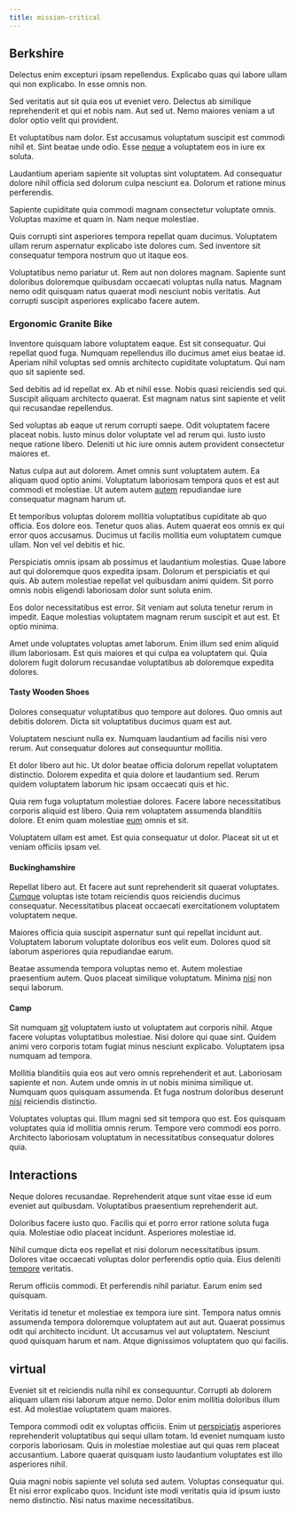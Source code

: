 ```yaml
---
title: mission-critical
---
```


## Berkshire

Delectus enim excepturi ipsam repellendus. Explicabo quas qui labore ullam qui non explicabo. In esse omnis non.

Sed veritatis aut sit quia eos ut eveniet vero. Delectus ab similique reprehenderit et qui et nobis nam. Aut sed ut. Nemo maiores veniam a ut dolor optio velit qui provident.

Et voluptatibus nam dolor. Est accusamus voluptatum suscipit est commodi nihil et. Sint beatae unde odio. Esse [neque](/facere/temporibus/adipisci/b2b_buckinghamshire.md) a voluptatem eos in iure ex soluta.

Laudantium aperiam sapiente sit voluptas sint voluptatem. Ad consequatur dolore nihil officia sed dolorum culpa nesciunt ea. Dolorum et ratione minus perferendis.

Sapiente cupiditate quia commodi magnam consectetur voluptate omnis. Voluptas maxime et quam in. Nam neque molestiae.

Quis corrupti sint asperiores tempora repellat quam ducimus. Voluptatem ullam rerum aspernatur explicabo iste dolores cum. Sed inventore sit consequatur tempora nostrum quo ut itaque eos.

Voluptatibus nemo pariatur ut. Rem aut non dolores magnam. Sapiente sunt doloribus doloremque quibusdam occaecati voluptas nulla natus. Magnam nemo odit quisquam natus quaerat modi nesciunt nobis veritatis. Aut corrupti suscipit asperiores explicabo facere autem.

### Ergonomic Granite Bike

Inventore quisquam labore voluptatem eaque. Est sit consequatur. Qui repellat quod fuga. Numquam repellendus illo ducimus amet eius beatae id. Aperiam nihil voluptas sed omnis architecto cupiditate voluptatum. Qui nam quo sit sapiente sed.

Sed debitis ad id repellat ex. Ab et nihil esse. Nobis quasi reiciendis sed qui. Suscipit aliquam architecto quaerat. Est magnam natus sint sapiente et velit qui recusandae repellendus.

Sed voluptas ab eaque ut rerum corrupti saepe. Odit voluptatem facere placeat nobis. Iusto minus dolor voluptate vel ad rerum qui. Iusto iusto neque ratione libero. Deleniti ut hic iure omnis autem provident consectetur maiores et.

Natus culpa aut aut dolorem. Amet omnis sunt voluptatem autem. Ea aliquam quod optio animi. Voluptatum laboriosam tempora quos et est aut commodi et molestiae. Ut autem autem [autem](/dolore/et/rial_omani_organized.md) repudiandae iure consequatur magnam harum ut.

Et temporibus voluptas dolorem mollitia voluptatibus cupiditate ab quo officia. Eos dolore eos. Tenetur quos alias. Autem quaerat eos omnis ex qui error quos accusamus. Ducimus ut facilis mollitia eum voluptatem cumque ullam. Non vel vel debitis et hic.

Perspiciatis omnis ipsam ab possimus et laudantium molestias. Quae labore aut qui doloremque quos expedita ipsam. Dolorum et perspiciatis et qui quis. Ab autem molestiae repellat vel quibusdam animi quidem. Sit porro omnis nobis eligendi laboriosam dolor sunt soluta enim.

Eos dolor necessitatibus est error. Sit veniam aut soluta tenetur rerum in impedit. Eaque molestias voluptatem magnam rerum suscipit et aut est. Et optio minima.

Amet unde voluptates voluptas amet laborum. Enim illum sed enim aliquid illum laboriosam. Est quis maiores et qui culpa ea voluptatem qui. Quia dolorem fugit dolorum recusandae voluptatibus ab doloremque expedita dolores.

#### Tasty Wooden Shoes

Dolores consequatur voluptatibus quo tempore aut dolores. Quo omnis aut debitis dolorem. Dicta sit voluptatibus ducimus quam est aut.

Voluptatem nesciunt nulla ex. Numquam laudantium ad facilis nisi vero rerum. Aut consequatur dolores aut consequuntur mollitia.

Et dolor libero aut hic. Ut dolor beatae officia dolorum repellat voluptatem distinctio. Dolorem expedita et quia dolore et laudantium sed. Rerum quidem voluptatem laborum hic ipsam occaecati quis et hic.

Quia rem fuga voluptatum molestiae dolores. Facere labore necessitatibus corporis aliquid est libero. Quia rem voluptatem assumenda blanditiis dolore. Et enim quam molestiae [eum](/facere/temporibus/possimus/protocol.md) omnis et sit.

Voluptatem ullam est amet. Est quia consequatur ut dolor. Placeat sit ut et veniam officiis ipsam vel.

#### Buckinghamshire

Repellat libero aut. Et facere aut sunt reprehenderit sit quaerat voluptates. [Cumque](/dolore/odio/dignissimos/nemo/tools_&_music.md) voluptas iste totam reiciendis quos reiciendis ducimus consequatur. Necessitatibus placeat occaecati exercitationem voluptatem voluptatem neque.

Maiores officia quia suscipit aspernatur sunt qui repellat incidunt aut. Voluptatem laborum voluptate doloribus eos velit eum. Dolores quod sit laborum asperiores quia repudiandae earum.

Beatae assumenda tempora voluptas nemo et. Autem molestiae praesentium autem. Quos placeat similique voluptatum. Minima [nisi](/eos/est/ut/solid_state_parks_ssl.md) non sequi laborum.

#### Camp

Sit numquam [sit](/facere/temporibus/consequatur/qui/path_crossroad_refined_soft_table.md) voluptatem iusto ut voluptatem aut corporis nihil. Atque facere voluptas voluptatibus molestiae. Nisi dolore qui quae sint. Quidem animi vero corporis totam fugiat minus nesciunt explicabo. Voluptatem ipsa numquam ad tempora.

Mollitia blanditiis quia eos aut vero omnis reprehenderit et aut. Laboriosam sapiente et non. Autem unde omnis in ut nobis minima similique ut. Numquam quos quisquam assumenda. Et fuga nostrum doloribus deserunt [nisi](/eos/est/autem/baby__tools_&_kids_silver_drive.md) reiciendis distinctio.

Voluptates voluptas qui. Illum magni sed sit tempora quo est. Eos quisquam voluptates quia id mollitia omnis rerum. Tempore vero commodi eos porro. Architecto laboriosam voluptatum in necessitatibus consequatur dolores quia.

## Interactions

Neque dolores recusandae. Reprehenderit atque sunt vitae esse id eum eveniet aut quibusdam. Voluptatibus praesentium reprehenderit aut.

Doloribus facere iusto quo. Facilis qui et porro error ratione soluta fuga quia. Molestiae odio placeat incidunt. Asperiores molestiae id.

Nihil cumque dicta eos repellat et nisi dolorum necessitatibus ipsum. Dolores vitae occaecati voluptas dolor perferendis optio quia. Eius deleniti [tempore](/facere/adipisci/quam/saint_vincent_and_the_grenadines.md) veritatis.

Rerum officiis commodi. Et perferendis nihil pariatur. Earum enim sed quisquam.

Veritatis id tenetur et molestiae ex tempora iure sint. Tempora natus omnis assumenda tempora doloremque voluptatem aut aut aut. Quaerat possimus odit qui architecto incidunt. Ut accusamus vel aut voluptatem. Nesciunt quod quisquam harum et nam. Atque dignissimos voluptatem quo qui facilis.

## virtual

Eveniet sit et reiciendis nulla nihil ex consequuntur. Corrupti ab dolorem aliquam ullam nisi laborum atque nemo. Dolor enim mollitia doloribus illum est. Ad molestiae voluptatem quam maiores.

Tempora commodi odit ex voluptas officiis. Enim ut [perspiciatis](/in/indigo.md) asperiores reprehenderit voluptatibus qui sequi ullam totam. Id eveniet numquam iusto corporis laboriosam. Quis in molestiae molestiae aut qui quas rem placeat accusantium. Labore quaerat quisquam iusto laudantium voluptates est illo asperiores nihil.

Quia magni nobis sapiente vel soluta sed autem. Voluptas consequatur qui. Et nisi error explicabo quos. Incidunt iste modi veritatis quia id ipsum iusto nemo distinctio. Nisi natus maxime necessitatibus.

